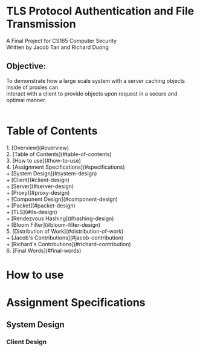 
TLS Protocol Authentication and File Transmission
=================================================
<a name="overview"/>
A Final Project for CS165 Computer Security<br>
Written by Jacob Tan and Richard Duong<br>

## Objective:
To demonstrate how a large scale system with a server caching objects inside of proxies can<br>
interact with a client to provide objects upon request in a secure and optimal manner.<br><br>


Table of Contents
=================
<a name="table-of-contents"/>
1. [Overview](#overview)<br>
2. [Table of Contents](#table-of-contents)<br>
3. [How to use](#how-to-use)<br>
4. [Assignment Specifications](#specifications)<br>
  + [System Design](#system-design)<br>
    + [Client](#client-design)<br>
    + [Server](#server-design)<br>
    + [Proxy](#proxy-design)<br>
  + [Component Design](#component-design)<br>
    + [Packet](#packet-design)<br>
    + [TLS](#tls-design)<br>
    + [Rendezvous Hashing](#hashing-design)<br>
    + [Bloom Filter](#bloom-filter-design)<br>
5. [Distribution of Work](#distribution-of-work)<br>
  + [Jacob's Contributions](#jacob-contribution)<br>
  + [Richard's Contributions](#richard-contribution)<br>
6. [Final Words](#final-words)<br>

How to use
==========
<a name="how-to-use"/>


Assignment Specifications
=========================
<a name="specifications"/>


## System Design
<a name="system-design"/>


### Client Design
<a name="client-design"/>

  

